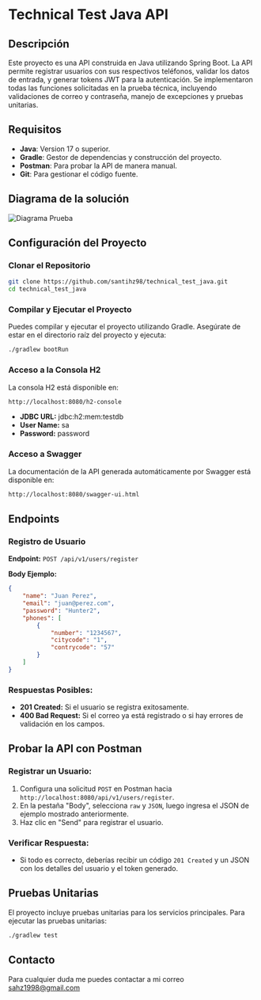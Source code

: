 # Technical Test Java API

## Descripción

Este proyecto es una API construida en Java utilizando Spring Boot. La API permite registrar usuarios con sus respectivos teléfonos, validar los datos de entrada, y generar tokens JWT para la autenticación. Se implementaron todas las funciones solicitadas en la prueba técnica, incluyendo validaciones de correo y contraseña, manejo de excepciones y pruebas unitarias.

## Requisitos

- **Java**: Version 17 o superior.
- **Gradle**: Gestor de dependencias y construcción del proyecto.
- **Postman**: Para probar la API de manera manual.
- **Git**: Para gestionar el código fuente.

## Diagrama de la solución
![Diagrama Prueba](https://github.com/user-attachments/assets/817caf86-ee33-4bc0-abfb-6ce67ddaa645)


## Configuración del Proyecto

### Clonar el Repositorio

```bash
git clone https://github.com/santihz98/technical_test_java.git
cd technical_test_java
```
### Compilar y Ejecutar el Proyecto

Puedes compilar y ejecutar el proyecto utilizando Gradle. Asegúrate de estar en el directorio raíz del proyecto y ejecuta:

```bash
./gradlew bootRun
```

### Acceso a la Consola H2

La consola H2 está disponible en:

```bash
http://localhost:8080/h2-console
```
- **JDBC URL:** jdbc:h2:mem:testdb
- **User Name:** sa
- **Password:** password

### Acceso a Swagger

La documentación de la API generada automáticamente por Swagger está disponible en:

```bash
http://localhost:8080/swagger-ui.html
```
## Endpoints

### Registro de Usuario

**Endpoint:** `POST /api/v1/users/register`

**Body Ejemplo:**

```json
{
    "name": "Juan Perez",
    "email": "juan@perez.com",
    "password": "Hunter2",
    "phones": [
        {
            "number": "1234567",
            "citycode": "1",
            "contrycode": "57"
        }
    ]
}
```
### Respuestas Posibles:

- **201 Created:** Si el usuario se registra exitosamente.
- **400 Bad Request:** Si el correo ya está registrado o si hay errores de validación en los campos.

## Probar la API con Postman

### Registrar un Usuario:

1. Configura una solicitud `POST` en Postman hacia `http://localhost:8080/api/v1/users/register`.
2. En la pestaña "Body", selecciona `raw` y `JSON`, luego ingresa el JSON de ejemplo mostrado anteriormente.
3. Haz clic en "Send" para registrar el usuario.

### Verificar Respuesta:

- Si todo es correcto, deberías recibir un código `201 Created` y un JSON con los detalles del usuario y el token generado.

## Pruebas Unitarias

El proyecto incluye pruebas unitarias para los servicios principales. Para ejecutar las pruebas unitarias:

```bash
./gradlew test
```
## Contacto
Para cualquier duda me puedes contactar a mi correo sahz1998@gmail.com

